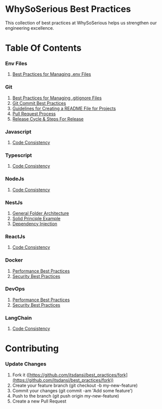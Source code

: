 # WhySoSerious Best Practices

This collection of best practices at WhySoSerious helps us strengthen our engineering excellence.

# Table Of Contents

### Env Files

1. [Best Practices for Managing .env Files](https://github.com/itsdansi/best_practices/tree/main/env)

### Git

1. [Best Practices for Managing .gitignore Files](https://github.com/itsdansi/best_practices/tree/main/gitignore)
2. [Git Commit Best Practices](https://github.com/itsdansi/best_practices/blob/main/commit/COMMIT.md)
3. [Guidelines for Creating a README File for Projects](https://github.com/itsdansi/best_practices/tree/main/readme)
4. [Pull Request Process](https://github.com/itsdansi/best_practices/tree/main/pr)
5. [Release Cycle & Steps For Release](https://github.com/itsdansi/best_practices/tree/main/releases)

### Javascript

1. [Code Consistency](javascript/code-consistency)

### Typescript

1. [Code Consistency](typescript/code-consistency)

### NodeJs

1. [Code Consistency](nodejs/code-consistency)

### NestJs

1. [General Folder Architecture](nodejs/code-consistency)
2. [Solid Principle Example](nodejs/code-consistency)
3. [Dependency Injection](nodejs/code-consistency)

### ReactJs

1. [Code Consistency](reactjs/code-consistency)

### Docker

1. [Performance Best Practices](#)
2. [Security Best Practices ](#)

### DevOps

1. [Performance Best Practices](#)
2. [Security Best Practices ](#)

### LangChain

1. [Code Consistency](langchain/code-consistency)

# Contributing

### Update Changes

1. Fork it ([https://github.com/itsdansi/best_practices/fork](https://github.com/itsdansi/best_practices/fork))
2. Create your feature branch (git checkout -b my-new-feature)
3. Commit your changes (git commit -am 'Add some feature')
4. Push to the branch (git push origin my-new-feature)
5. Create a new Pull Request
